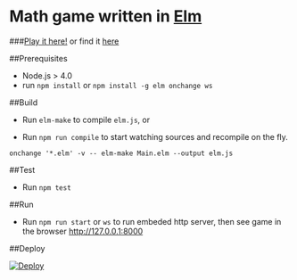 

Math game written in [Elm](http://www.elm-lang.org)
===================================================

###[Play it here!](http://arturopala.github.io/math-game-elm/) or find it [here](http://builtwithelm.co/)

##Prerequisites

-   Node.js > 4.0
-   run `npm install` or `npm install -g elm onchange ws`

##Build

-   Run `elm-make` to compile `elm.js`, or

-   Run `npm run compile` to start watching sources and recompile on the fly.

```
onchange '*.elm' -v -- elm-make Main.elm --output elm.js
```

##Test

-   Run `npm test`

##Run
-   Run `npm run start` or `ws` to run embeded http server, then see game in the browser <http://127.0.0.1:8000>

##Deploy

[![Deploy](https://www.herokucdn.com/deploy/button.svg)](https://heroku.com/deploy)
